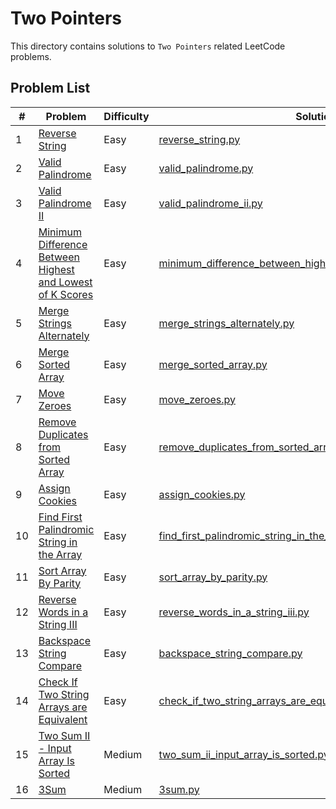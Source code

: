 # Two Pointers

This directory contains solutions to `Two Pointers` related LeetCode problems.

## Problem List

| # | Problem | Difficulty | Solution |
|---|---------|------------|----------|
| 1 | [Reverse String](https://leetcode.com/problems/reverse-string/) | Easy | [reverse_string.py](./easy/reverse_string.py) |
| 2 | [Valid Palindrome](https://leetcode.com/problems/valid-palindrome/) | Easy | [valid_palindrome.py](./easy/valid_palindrome.py) |
| 3 | [Valid Palindrome II](https://leetcode.com/problems/valid-palindrome-ii/) | Easy | [valid_palindrome_ii.py](./easy/valid_palindrome_ii.py) |
| 4 | [Minimum Difference Between Highest and Lowest of K Scores](https://leetcode.com/problems/minimum-difference-between-highest-and-lowest-of-k-scores/) | Easy | [minimum_difference_between_highest_and_lowest_of_k_scores.py](./easy/minimum_difference_between_highest_and_lowest_of_k_scores.py) |
| 5 | [Merge Strings Alternately](https://leetcode.com/problems/merge-strings-alternately/) | Easy | [merge_strings_alternately.py](./easy/merge_strings_alternately.py) |
| 6 | [Merge Sorted Array](https://leetcode.com/problems/merge-sorted-array/) | Easy | [merge_sorted_array.py](./easy/merge_sorted_array.py) |
| 7 | [Move Zeroes](https://leetcode.com/problems/move-zeroes/) | Easy | [move_zeroes.py](./easy/move_zeroes.py) |
| 8 | [Remove Duplicates from Sorted Array](https://leetcode.com/problems/remove-duplicates-from-sorted-array/) | Easy | [remove_duplicates_from_sorted_array.py](./easy/remove_duplicates_from_sorted_array.py) |
| 9 | [Assign Cookies](https://leetcode.com/problems/assign-cookies/) | Easy | [assign_cookies.py](./easy/assign_cookies.py) |
| 10 | [Find First Palindromic String in the Array](https://leetcode.com/problems/find-first-palindromic-string-in-the-array/) | Easy | [find_first_palindromic_string_in_the_array.py](./easy/find_first_palindromic_string_in_the_array.py) |
| 11 | [Sort Array By Parity](https://leetcode.com/problems/sort-array-by-parity/) | Easy | [sort_array_by_parity.py](./easy/sort_array_by_parity.py) |
| 12 | [Reverse Words in a String III](https://leetcode.com/problems/reverse-words-in-a-string-iii/) | Easy | [reverse_words_in_a_string_iii.py](./easy/reverse_words_in_a_string_iii.py) |
| 13 | [Backspace String Compare](https://leetcode.com/problems/backspace-string-compare/) | Easy | [backspace_string_compare.py](./easy/backspace_string_compare.py) |
| 14 | [Check If Two String Arrays are Equivalent](https://leetcode.com/problems/check-if-two-string-arrays-are-equivalent/) | Easy | [check_if_two_string_arrays_are_equivalent.py](./easy/check_if_two_string_arrays_are_equivalent.py) |
| 15 | [Two Sum II - Input Array Is Sorted](https://leetcode.com/problems/two-sum-ii-input-array-is-sorted/) | Medium | [two_sum_ii_input_array_is_sorted.py](./medium/two_sum_ii_input_array_is_sorted.py) |
| 16 | [3Sum](https://leetcode.com/problems/3sum/) | Medium | [3sum.py](./medium/3sum.py) |